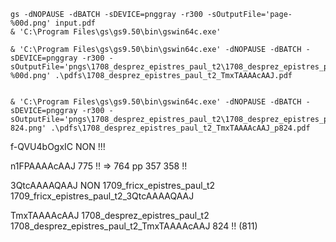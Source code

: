 
```
gs -dNOPAUSE -dBATCH -sDEVICE=pnggray -r300 -sOutputFile='page-%00d.png' input.pdf
& 'C:\Program Files\gs\gs9.50\bin\gswin64c.exe' 

& 'C:\Program Files\gs\gs9.50\bin\gswin64c.exe' -dNOPAUSE -dBATCH -sDEVICE=pnggray -r300 -sOutputFile='pngs\1708_desprez_epistres_paul_t2\1708_desprez_epistres_paul_t2-%00d.png' .\pdfs\1708_desprez_epistres_paul_t2_TmxTAAAAcAAJ.pdf


& 'C:\Program Files\gs\gs9.50\bin\gswin64c.exe' -dNOPAUSE -dBATCH -sDEVICE=pnggray -r300 -sOutputFile='pngs\1708_desprez_epistres_paul_t2\1708_desprez_epistres_paul_t2-824.png' .\pdfs\1708_desprez_epistres_paul_t2_TmxTAAAAcAAJ_p824.pdf

```

f-QVU4bOgxIC NON !!!

n1FPAAAAcAAJ
775 !! => 764
pp 357 358 !!

3QtcAAAAQAAJ NON
1709_fricx_epistres_paul_t2
1709_fricx_epistres_paul_t2_3QtcAAAAQAAJ


TmxTAAAAcAAJ
1708_desprez_epistres_paul_t2
1708_desprez_epistres_paul_t2_TmxTAAAAcAAJ
824 !! (811)